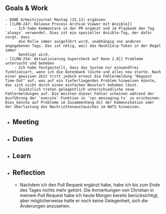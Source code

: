 ## Goals & Work
	- DONE Arbeitsjournal Montag (25.11) ergänzen
	- [[LRN-247: Release Process Archive Viewer mit Ansible]]
		- Ich habe Kommentare in der PR ergänzt und im Playbook den Tag `always` verwendet. Dies ist ein spezieller Ansible-Tag, der dafür sorgt, dass 
		  die Rolle immer ausgeführt wird, unabhängig von anderen angegebenen Tags. Das ist nötig, weil das HashiCorp-Token in der Regel immer 
		  benötigt wird.
	- [[LRN-254: Aktualisierung Supercheck auf Deno 2.0]] Probleme untersucht und beheben
		- Ich habe festgestellt, dass das System nur einwandfrei funktioniert, wenn ich die Datenbank lösche und alles neu starte. Nach einer gewissen Zeit tritt jedoch erneut die Fehlermeldung "Request Time-Out" auf, was auf ein tieferliegendes Problem hinweisen könnte, das sich nicht durch einen einfachen Neustart beheben lässt.
		- Zusätzlich treten gelegentlich unterschiedliche neue Fehlermeldungen auf. Die meisten dieser Fehler scheinen während der Ausführung der `execute`-Funktion in `rpc_messaging.ts` zu erscheinen. Dies könnte auf Probleme im Zusammenhang mit der Kommunikation oder der Überlastung des Nachrichtenaustausches im NATS hinweisen.
- ## Meeting
- ## Duties
- ## Learn
- ## Reflection
	- Nachdem ich den Pull Request ergänzt habe, habe ich bis zum Ende des Tages nichts mehr gehört. Die Anmerkungen von Christian in meinem Pull 
	  Request habe ich heute Morgen bereits berücksichtigt, aber möglicherweise hatte er noch keine Gelegenheit, sich die Änderungen 
	  anzusehen.